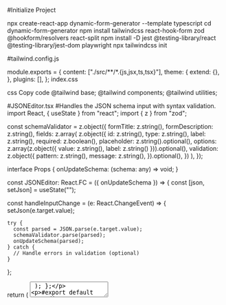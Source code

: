 #Initialize Project

npx create-react-app dynamic-form-generator --template typescript
cd dynamic-form-generator
npm install tailwindcss react-hook-form zod @hookform/resolvers react-split
npm install -D jest @testing-library/react @testing-library/jest-dom playwright
npx tailwindcss init

#tailwind.config.js

module.exports = {
  content: ["./src/**/*.{js,jsx,ts,tsx}"],
  theme: {
    extend: {},
  },
  plugins: [],
};
index.css

css
Copy code
@tailwind base;
@tailwind components;
@tailwind utilities;

#JSONEditor.tsx
#Handles the JSON schema input with syntax validation.
import React, { useState } from "react";
import { z } from "zod";

const schemaValidator = z.object({
  formTitle: z.string(),
  formDescription: z.string(),
  fields: z.array(
    z.object({
      id: z.string(),
      type: z.string(),
      label: z.string(),
      required: z.boolean(),
      placeholder: z.string().optional(),
      options: z.array(z.object({ value: z.string(), label: z.string() })).optional(),
      validation: z.object({
        pattern: z.string(),
        message: z.string(),
      }).optional(),
    })
  ),
});

interface Props {
  onUpdateSchema: (schema: any) => void;
}

const JSONEditor: React.FC<Props> = ({ onUpdateSchema }) => {
  const [json, setJson] = useState<string>("");

  const handleInputChange = (e: React.ChangeEvent<HTMLTextAreaElement>) => {
    setJson(e.target.value);

    try {
      const parsed = JSON.parse(e.target.value);
      schemaValidator.parse(parsed);
      onUpdateSchema(parsed);
    } catch {
      // Handle errors in validation (optional)
    }
  };

  return (
    <textarea
      className="w-full h-full border p-2 rounded"
      value={json}
      onChange={handleInputChange}
      placeholder="Paste your JSON schema here..."
    />
  );
};

#export default JSONEditor;
#DynamicForm.tsx
#Renders the form based on the provided JSON schema.

import React from "react";
import { useForm } from "react-hook-form";

type Field = {
  id: string;
  type: string;
  label: string;
  required: boolean;
  placeholder?: string;
  options?: { value: string; label: string }[];
};

type FormSchema = {
  formTitle: string;
  formDescription: string;
  fields: Field[];
};

interface Props {
  schema: FormSchema;
}

const DynamicForm: React.FC<Props> = ({ schema }) => {
  const { register, handleSubmit, formState: { errors } } = useForm();

  const onSubmit = (data: any) => {
    console.log("Form submitted:", data);
  };

  return (
    <form onSubmit={handleSubmit(onSubmit)} className="space-y-4">
      <h2 className="text-xl font-bold">{schema.formTitle}</h2>
      <p className="text-gray-600">{schema.formDescription}</p>
      {schema.fields.map((field) => (
        <div key={field.id}>
          <label className="block font-medium">{field.label}</label>
          {field.type === "text" || field.type === "email" ? (
            <input
              {...register(field.id, { required: field.required })}
              placeholder={field.placeholder}
              className="w-full border p-2 rounded"
            />
          ) : null}
          {errors[field.id] && <p className="text-red-500">This field is required</p>}
        </div>
      ))}
      <button type="submit" className="bg-blue-500 text-white p-2 rounded">
        Submit
      </button>
    </form>
  );
};

#export default DynamicForm;
#FormPreview.tsx
#Displays the generated form in real-time.

import React from "react";
import DynamicForm from "./DynamicForm";

interface Props {
  schema: any;
}

const FormPreview: React.FC<Props> = ({ schema }) => (
  <div className="p-4">
    {schema ? <DynamicForm schema={schema} /> : <p>Enter a valid JSON schema to see the preview.</p>}
  </div>
);

#export default FormPreview;
#App.tsx
#Combines JSONEditor and FormPreview.

import React, { useState } from "react";
import JSONEditor from "./components/JSONEditor";
import FormPreview from "./components/FormPreview";

const App: React.FC = () => {
  const [schema, setSchema] = useState<any>(null);

  return (
    <div className="flex h-screen">
      <div className="w-1/2 p-4 border-r">
        <h1 className="text-xl font-bold mb-4">JSON Editor</h1>
        <JSONEditor onUpdateSchema={setSchema} />
      </div>
      <div className="w-1/2 p-4">
        <h1 className="text-xl font-bold mb-4">Form Preview</h1>
        <FormPreview schema={schema} />
      </div>
    </div>
  );
};

export default App;

